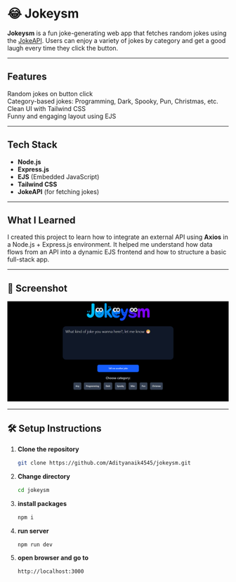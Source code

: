 # 😂 Jokeysm

**Jokeysm** is a fun joke-generating web app that fetches random jokes using the [JokeAPI](https://v2.jokeapi.dev). Users can enjoy a variety of jokes by category and get a good laugh every time they click the button.

---

## Features

 Random jokes on button click    
 Category-based jokes: Programming, Dark, Spooky, Pun, Christmas, etc.  
 Clean UI with Tailwind CSS  
 Funny and engaging layout using EJS

---

##  Tech Stack

- **Node.js**
- **Express.js**
- **EJS** (Embedded JavaScript)
- **Tailwind CSS**
- **JokeAPI** (for fetching jokes)

---

##  What I Learned

I created this project to learn how to integrate an external API using **Axios** in a Node.js + Express.js environment. It helped me understand how data flows from an API into a dynamic EJS frontend and how to structure a basic full-stack app.

---

## 📸 Screenshot

![Jokeysm Screenshot](public/assets/ss.png)

---

## 🛠️ Setup Instructions

1. **Clone the repository**
   ```bash
   git clone https://github.com/Adityanaik4545/jokeysm.git
   ```
   
2. **Change directory**
   ```bash
   cd jokeysm
   ```
   
3. **install packages**
   ```bash
   npm i
   ```
4. **run server**
   ```bash
   npm run dev
   ```
5. **open browser and go to**
   ```bash
   http://localhost:3000
   ```

